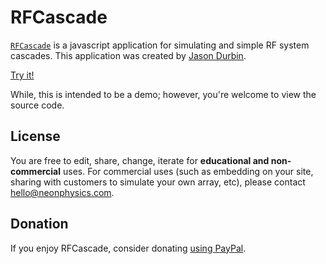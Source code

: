 # RFCascade

[`RFCascade`](https://jasondurbin.github.io/RFCascade/) is a javascript application for simulating and simple RF system cascades. This application was created by [Jason Durbin](https://www.linkedin.com/in/jasondurbin/).

[Try it!](https://jasondurbin.github.io/RFCascade/)

While, this is intended to be a demo; however, you're welcome to view the source code.

## License

You are free to edit, share, change, iterate for **educational and non-commercial** uses. For commercial uses (such as embedding on your site, sharing with customers to simulate your own array, etc), please contact hello@neonphysics.com.

## Donation

If you enjoy RFCascade, consider donating [using PayPal](https://www.paypal.com/donate/?business=D7S3JKRAAKUNQ&no_recurring=0&currency_code=USD).
